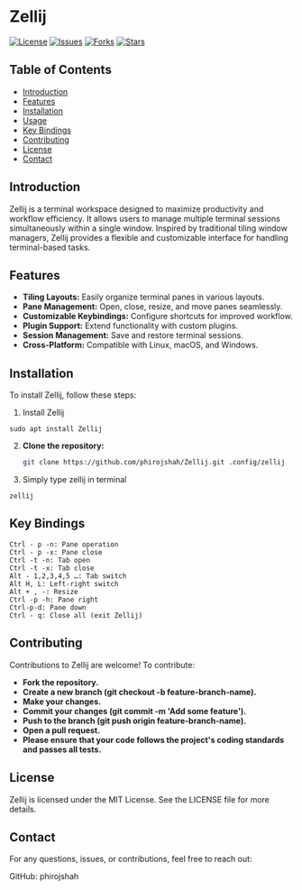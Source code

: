 # Zellij

[![License](https://img.shields.io/badge/license-MIT-blue.svg)](LICENSE)
[![Issues](https://img.shields.io/github/issues/phirojshah/Zellij.svg)](https://github.com/phirojshah/Zellij/issues)
[![Forks](https://img.shields.io/github/forks/phirojshah/Zellij.svg)](https://github.com/phirojshah/Zellij/network)
[![Stars](https://img.shields.io/github/stars/phirojshah/Zellij.svg)](https://github.com/phirojshah/Zellij/stargazers)

## Table of Contents

- [Introduction](#introduction)
- [Features](#features)
- [Installation](#installation)
- [Usage](#usage)
- [Key Bindings](#key-bindings)
- [Contributing](#contributing)
- [License](#license)
- [Contact](#contact)

## Introduction

Zellij is a terminal workspace designed to maximize productivity and workflow efficiency. It allows users to manage multiple terminal sessions simultaneously within a single window. Inspired by traditional tiling window managers, Zellij provides a flexible and customizable interface for handling terminal-based tasks.

## Features

- **Tiling Layouts:** Easily organize terminal panes in various layouts.
- **Pane Management:** Open, close, resize, and move panes seamlessly.
- **Customizable Keybindings:** Configure shortcuts for improved workflow.
- **Plugin Support:** Extend functionality with custom plugins.
- **Session Management:** Save and restore terminal sessions.
- **Cross-Platform:** Compatible with Linux, macOS, and Windows.

## Installation

To install Zellij, follow these steps:

1. Install Zellij
```
sudo apt install Zellij

```


2. **Clone the repository:**

   ```bash
   git clone https://github.com/phirojshah/Zellij.git .config/zellij
   ```

3. Simply type zellij in terminal

```
zellij
```
## Key Bindings
```
Ctrl - p -n: Pane operation
Ctrl - p -x: Pane close
Ctrl -t -n: Tab open
Ctrl -t -x: Tab close
Alt - 1,2,3,4,5 …: Tab switch
Alt H, L: Left-right switch
Alt + , -: Resize
Ctrl -p -h: Pane right
Ctrl-p-d: Pane down
Ctrl - q: Close all (exit Zellij)
```

## Contributing

Contributions to Zellij are welcome! To contribute:

- **Fork the repository.**
- **Create a new branch (git checkout -b feature-branch-name).**
- **Make your changes.**
- **Commit your changes (git commit -m 'Add some feature').**
- **Push to the branch (git push origin feature-branch-name).**
- **Open a pull request.**
- **Please ensure that your code follows the project's coding standards and passes all tests.**

## License
Zellij is licensed under the MIT License. See the LICENSE file for more details.

## Contact
For any questions, issues, or contributions, feel free to reach out:

GitHub: <a>phirojshah </a>
